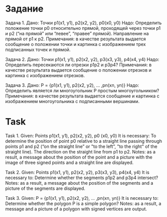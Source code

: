 # Задание

Задача 1.
Дано: Точки p1(x1, y1), p2(x2, y2), p0(x0, y0)
Надо: Определить положение точки p0 относительно прямой, проходящей
через точки p1 и p2 (“на прямой” или “левее”, “правее” прямой). Направление
на прямой от p1 к p2.
Примечания: в качестве результата выдается сообщение о положении точки
и картинка с изображением трех подписанных точек и прямой.

Задача 2.
Дано: Точки
p1(x1, y1), p2(x2, y2),
p3(x3, y3), p4(x4, y4)
Надо: Определить пересекаются ли отрезки p1p2 и p3p4?
Примечания: в качестве результата выдается сообщение о положении
отрезков и картинка с изображением отрезков.

Задача 3.
Дано: P = {p1(x1, y1), p2(x2, y2), … ,pn(xn, yn)}
Надо: Определить является ли многоугольник P простым многоугольником?
Примечания: в качестве результата выдается сообщение и картинка с
изображением многоугольника с подписанными вершинами.

# Task

Task 1.
Given: Points p1(x1, y1), p2(x2, y2), p0 (x0, y0)
It is necessary: To determine the position of point p0 relative to a straight line passing
through points p1 and p2 (“on the straight line” or "to the left”, "to the right" of the straight line). The direction
on the straight line from p1 to p2.
Notes: as a result, a message about the position of the point
and a picture with the image of three signed points and a straight line are displayed.

Task 2.
Given: Points
p1(x1, y1), p2(x2, y2),
p3(x3, y3), p4(x4, y4)
It is necessary to: Determine whether the segments p1p2 and p3p4 intersect?
Notes: as a result, a message about the position
of the segments and a picture of the segments are displayed.

Task 3.
Given: P = {p1(x1, y1), p2(x2, y2), ... ,pn(xn, yn)}
It is necessary to: Determine whether the polygon P is a simple polygon?
Notes: as a result, a message and a
picture of a polygon with signed vertices are output.
